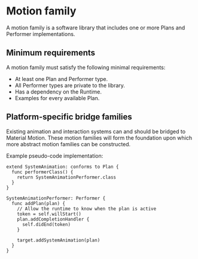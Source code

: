 # Motion family

A motion family is a software library that includes one or more Plans and Performer implementations.

## Minimum requirements

A motion family must satisfy the following minimal requirements:

* At least one Plan and Performer type.
* All Performer types are private to the library.
* Has a dependency on the Runtime.
* Examples for every available Plan.

## Platform-specific bridge families

Existing animation and interaction systems can and should be bridged to Material Motion. These motion families will form the foundation upon which more abstract motion families can be constructed.

Example pseudo-code implementation:

```
extend SystemAnimation: conforms to Plan {
  func performerClass() {
    return SystemAnimationPerformer.class
  }
}

SystemAnimationPerformer: Performer {
  func addPlan(plan) {
    // Allow the runtime to know when the plan is active
    token = self.willStart()
    plan.addCompletionHandler {
      self.didEnd(token)
    }

    target.addSystemAnimation(plan)
  }
}
```

